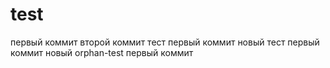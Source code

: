# test
первый коммит
второй коммит
тест первый коммит
новый тест первый коммит
новый orphan-test первый коммит